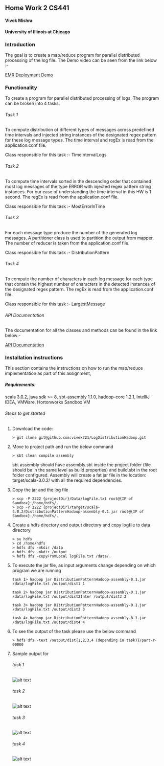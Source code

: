 ## Home Work 2 CS441

#### Vivek Mishra

#### University of Illinois at Chicago

### Introduction
The goal is to create a map/reduce program for parallel distributed processing of the log file.
The Demo video can be seen from the link below :-

[EMR Deployment Demo](https://youtu.be/UhiAdQ4ZjjA) 


### Functionality
To create a program for parallel distributed processing of logs. The program can be 
broken into 4 tasks.

###### Task 1
To compute distribution of different types of messages across predefined 
time intervals and injected string instances of the designated regex
pattern for these log message types. 
The time interval and regEx is read from the application.conf file.

Class responsible for this task :- TimeIntervalLogs
###### Task 2
To compute time intervals sorted in the descending order that contained most 
log messages of the type ERROR with injected regex pattern string instances.
For our ease of understanding the time interval in this HW is 1 second.
The regEx is read from the application.conf file.


Class responsible for this task :- MostErrorInTime
###### Task 3
For each message type produce the number of the generated log messages.
A partitioner class is used to partition the output from mapper.
The number of reducer is taken from the application.conf file.

Class responsible for this task :- DistributionPattern
###### Task 4
To compute the number of characters in each log message for each type that 
contain the highest number of characters in the detected instances of the 
designated regex pattern. The regEx is read from the application.conf file.

Class responsible for this task :- LargestMessage

###### API Documentation
The documentation for all the classes and methods can be found in the link below:-


[API Documentation](https://vivek721.github.io/LogDistributionHadoop/)

### Installation instructions

This section contains the instructions on how to run the map/reduce 
implementation as part of this assignment,

##### Requirements:
scala 3.0.2, 
java sdk >= 8,
sbt-assembly 1.1.0,
hadoop-core 1.2.1,
IntelliJ IDEA,
VMWare,
Hortonworks Sandbox VM

###### Steps to get started

1. Download the code:
    ```
    > git clone git@github.com:vivek721/LogDistributionHadoop.git
    ```

2. Move to project path and run the below command 
    ```
   > sbt clean compile assembly
    ```
   sbt assembly should have assembly.sbt inside the project folder
   (file should be in the same level as build.properties) and
    build.sbt in the root folder configured. Assembly will create a 
    fat jar file in the location: target/scala-3.0.2/ with all the required dependencies.

3. Copy the jar and the log file 
    ```
    > scp -P 2222 {projectDir}/Data/logFile.txt root@{IP of Sandbox}:/home/hdfs/.
    > scp -P 2222 {projectDir}/target/scala-3.0.2/DistributionPatternHadoop-assembly-0.1.jar root@{IP of Sandbox}:/home/hdfs/.
   ```

4. Create a hdfs directory and output directory and copy logfile to data directory
    ```
    > su hdfs
    > cd /home/hdfs
    > hdfs dfs -mkdir /data
    > hdfs dfs -mkdir /output
    > hdfs dfs -copyFromLocal logFile.txt /data/.
   ```

5. To execute the jar file, as input arguments change depending on which program we are running
    ```
    task 1> hadoop jar DistributionPatternHadoop-assembly-0.1.jar /data/logFile.txt /output/dist1 1
   
    task 2> hadoop jar DistributionPatternHadoop-assembly-0.1.jar /data/logFile.txt /output/dist2Inter /output/dist2 2
   
    task 3> hadoop jar DistributionPatternHadoop-assembly-0.1.jar /data/logFile.txt /output/dist3 3
  
    task 4> hadoop jar DistributionPatternHadoop-assembly-0.1.jar /data/logFile.txt /output/dist4 4
   ```

6. To see the output of the task please use the below command
    ```
    > hdfs dfs -text /output/dist{1,2,3,4 (depending in task)}/part-r-00000
    ```

7. Sample output for
    ###### task 1
   ![alt text](src/main/resources/1.PNG)

   ###### task 2
   ![alt text](src/main/resources/2.PNG)

   ###### task 3
   ![alt text](src/main/resources/3.PNG)

   ###### task 4
   ![alt text](src/main/resources/4.PNG)
